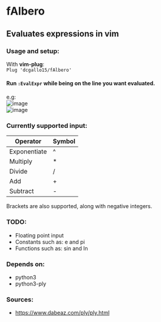 # fAlbero
## Evaluates expressions in vim

### Usage and setup:
With **vim-plug**: \
`Plug 'dcgallo15/fAlbero'` 

#### Run `:EvalExpr` while being on the line you want evaluated.

e.g: \
![image](https://github.com/user-attachments/assets/3dd5309b-e44a-4513-8f47-aa0f93cf2b40) \
![image](https://github.com/user-attachments/assets/8d64f8d0-2cbf-4006-b544-92d9035d1001)

### Currently supported input:

| Operator        | Symbol |
| --------        | ------- |
| Exponentiate    | ^       | 
| Multiply        | *       |
| Divide          | /       |
| Add             | +       |
| Subtract        | -       |

Brackets are also supported, along with negative integers.

### TODO:
- Floating point input
- Constants such as: e and pi
- Functions such as: sin and ln

### Depends on:
- python3
- python3-ply

### Sources:
- https://www.dabeaz.com/ply/ply.html

